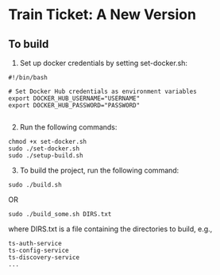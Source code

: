 # Train Ticket: A New Version

## To build

1. Set up docker credentials by setting set-docker.sh:

  ```
  #!/bin/bash

  # Set Docker Hub credentials as environment variables
  export DOCKER_HUB_USERNAME="USERNAME"
  export DOCKER_HUB_PASSWORD="PASSWORD"
    
  ```

2. Run the following commands:

  ```
  chmod +x set-docker.sh
  sudo ./set-docker.sh
  sudo ./setup-build.sh
  ```

3. To build the project, run the following command:

  ```
  sudo ./build.sh
  ```

  OR

  ```
  sudo ./build_some.sh DIRS.txt
  ```
    
  where DIRS.txt is a file containing the directories to build, e.g.,
  
  ```
  ts-auth-service
  ts-config-service
  ts-discovery-service
  ...
  ```
